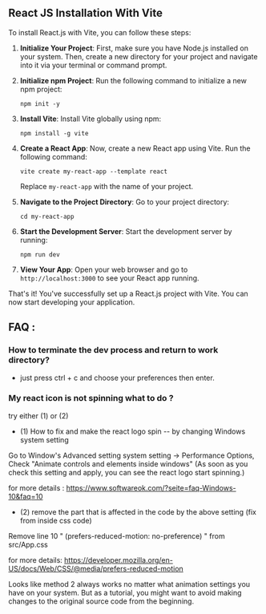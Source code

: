 ## React JS Installation With Vite

To install React.js with Vite, you can follow these steps:

1. **Initialize Your Project**: First, make sure you have Node.js installed on your system. Then, create a new directory for your project and navigate into it via your terminal or command prompt.

2. **Initialize npm Project**: Run the following command to initialize a new npm project:
   ```
   npm init -y
   ```

3. **Install Vite**: Install Vite globally using npm:
   ```
   npm install -g vite
   ```

4. **Create a React App**: Now, create a new React app using Vite. Run the following command:
   ```
   vite create my-react-app --template react
   ```

   Replace `my-react-app` with the name of your project.

5. **Navigate to the Project Directory**: Go to your project directory:
   ```
   cd my-react-app
   ```

6. **Start the Development Server**: Start the development server by running:
   ```
   npm run dev
   ```

7. **View Your App**: Open your web browser and go to `http://localhost:3000` to see your React app running.

That's it! You've successfully set up a React.js project with Vite. You can now start developing your application.


## FAQ : 

### How to terminate the dev process and return to work directory?

- just press ctrl + c and choose your preferences then enter.

### My react icon is not spinning what to do ?

try either (1) or (2)

- (1) How to fix and make the react logo spin -- by changing Windows system setting

Go to Window's Advanced setting system setting -> Performance Options, Check "Animate controls and elements inside windows" (As soon as you check this setting and apply, you can see the react logo start spinning.)

for more details : https://www.softwareok.com/?seite=faq-Windows-10&faq=10

- (2) remove the part that is affected in the code by the above setting (fix from inside css code)

Remove line 10 " (prefers-reduced-motion: no-preference) " from src/App.css

for more details: https://developer.mozilla.org/en-US/docs/Web/CSS/@media/prefers-reduced-motion

Looks like method 2 always works no matter what animation settings you have on your system. But as a tutorial, you might want to avoid making changes to the original source code from the beginning.